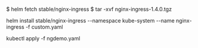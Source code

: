 $ helm fetch stable/nginx-ingress
$ tar -xvf nginx-ingress-1.4.0.tgz

helm install stable/nginx-ingress --namespace kube-system --name nginx-ingress -f custom.yaml

kubectl apply -f ngdemo.yaml